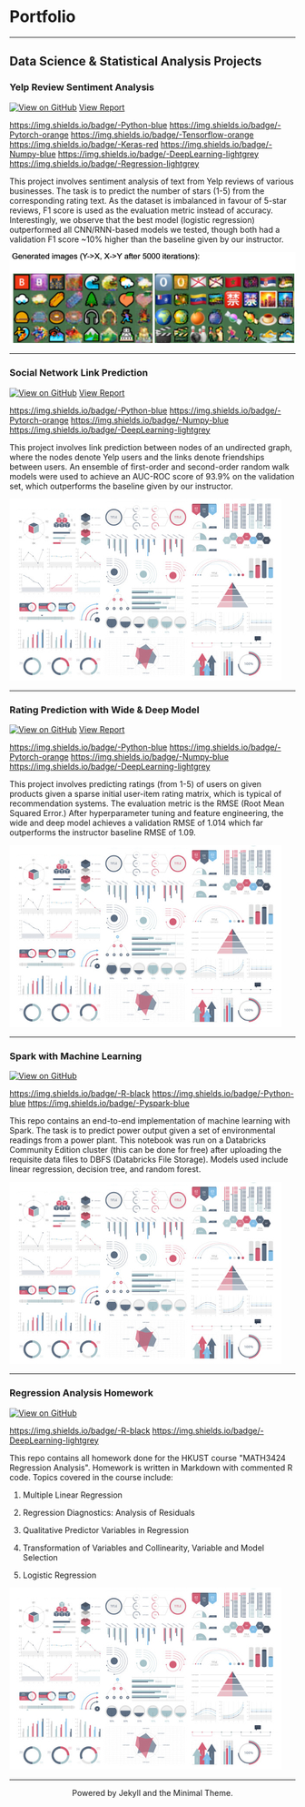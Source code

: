 # Portfolio
---

## Data Science & Statistical Analysis Projects

### Yelp Review Sentiment Analysis

[![View on GitHub](https://img.shields.io/badge/GitHub-View_on_GitHub-blue?logo=GitHub)](https://github.com/jchow-ust/jchow-ust.github.io/tree/main/projects/COMP4332_Project1_SentimentAnalysis/Submission/Bi-LSTM-RNN.ipynb)
[View Report](https://github.com/jchow-ust/jchow-ust.github.io/tree/main/projects/COMP4332_Project1_SentimentAnalysis/Submission/Report.pdf)

https://img.shields.io/badge/-Python-blue
https://img.shields.io/badge/-Pytorch-orange
https://img.shields.io/badge/-Tensorflow-orange
https://img.shields.io/badge/-Keras-red
https://img.shields.io/badge/-Numpy-blue
https://img.shields.io/badge/-DeepLearning-lightgrey
https://img.shields.io/badge/-Regression-lightgrey

This project involves sentiment analysis of text from Yelp reviews of various businesses. The task is to predict the number of stars (1-5) from the corresponding rating text. As the dataset is imbalanced in favour of 5-star reviews, F1 score is used as the evaluation metric instead of accuracy. Interestingly, we observe that the best model (logistic regression) outperformed all CNN/RNN-based models we tested, though both had a validation F1 score ~10% higher than the baseline given by our instructor.

<img src="images/GANs_1.png"/>

---
### Social Network Link Prediction

[![View on GitHub](https://img.shields.io/badge/GitHub-View_on_GitHub-blue?logo=GitHub)](https://github.com/jchow-ust/jchow-ust.github.io/tree/main/projects/COMP4332_Project2_GraphLinkPrediction/Submission/Code.ipynb)
[View Report](https://github.com/jchow-ust/jchow-ust.github.io/tree/main/quick-portfolio-master/projects/COMP4332_Project2_GraphLinkPrediction/Submission/Report.pdf)

https://img.shields.io/badge/-Python-blue
https://img.shields.io/badge/-Pytorch-orange
https://img.shields.io/badge/-Numpy-blue
https://img.shields.io/badge/-DeepLearning-lightgrey

This project involves link prediction between nodes of an undirected graph, where the nodes denote Yelp users and the links denote friendships between users. An ensemble of first-order and second-order random walk models were used to achieve an AUC-ROC score of 93.9% on the validation set, which outperforms the baseline given by our instructor.

<img src="images/dummy_thumbnail.jpg?raw=true"/>

---
### Rating Prediction with Wide & Deep Model

[![View on GitHub](https://img.shields.io/badge/GitHub-View_on_GitHub-blue?logo=GitHub)](https://github.com/jchow-ust/jchow-ust.github.io/tree/main/projects/COMP4332_Project3_WideDeepModel/Jasper_Proj3_Wide_&_Deep_Learning.ipynb)
[View Report](https://github.com/jchow-ust/jchow-ust.github.io/tree/main/projects/COMP4332_Project3_WideDeepModel/Report%20%3.pdf)

https://img.shields.io/badge/-Python-blue
https://img.shields.io/badge/-Pytorch-orange
https://img.shields.io/badge/-Numpy-blue
https://img.shields.io/badge/-DeepLearning-lightgrey

This project involves predicting ratings (from 1-5) of users on given products given a sparse initial user-item rating matrix, which is typical of recommendation systems. The evaluation metric is the RMSE (Root Mean Squared Error.) After hyperparameter tuning and feature engineering, the wide and deep model achieves a validation RMSE of 1.014 which far outperforms the instructor baseline RMSE of 1.09.

<img src="images/dummy_thumbnail.jpg?raw=true"/>

---
### Spark with Machine Learning

[![View on GitHub](https://img.shields.io/badge/GitHub-View_on_GitHub-blue?logo=GitHub)](https://github.com/jchow-ust/jchow-ust.github.io/tree/main/projects/COMP4651_A5_SparkML/ml_pipeline.ipynb)

https://img.shields.io/badge/-R-black
https://img.shields.io/badge/-Python-blue
https://img.shields.io/badge/-Pyspark-blue

This repo contains an end-to-end implementation of machine learning with Spark. The task is to predict power output given a set of environmental readings from a power plant. This notebook was run on a Databricks Community Edition cluster (this can be done for free) after uploading the requisite data files to DBFS (Databricks File Storage). Models used include linear regression, decision tree, and random forest. 

<img src="images/dummy_thumbnail.jpg?raw=true"/>

---
### Regression Analysis Homework

[![View on GitHub](https://img.shields.io/badge/GitHub-View_on_GitHub-blue?logo=GitHub)](https://github.com/jchow-ust/jchow-ust.github.io/tree/main/projects/MATH3424_RegressionAnalysis)

https://img.shields.io/badge/-R-black
https://img.shields.io/badge/-DeepLearning-lightgrey

This repo contains all homework done for the HKUST course "MATH3424 Regression Analysis". Homework is written in Markdown with commented R code. Topics covered in the course include:

1. Multiple Linear Regression

2. Regression Diagnostics: Analysis of Residuals

3. Qualitative Predictor Variables in Regression

4. Transformation of Variables and Collinearity, Variable and Model Selection

5. Logistic Regression

<img src="images/dummy_thumbnail.jpg?raw=true"/>

---
<center>Powered by Jekyll and the Minimal Theme.</center>
